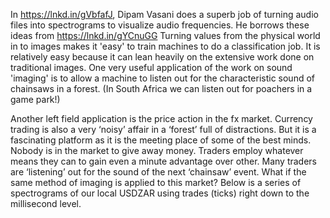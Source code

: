 In https://lnkd.in/gVbfafJ, Dipam Vasani does a superb job of turning audio files  into spectrograms to visualize audio frequencies.  He borrows these ideas from https://lnkd.in/gYCnuGG Turning values from the physical world in to images makes it 'easy' to train machines to do a classification job.  It is relatively easy because it can lean heavily on the extensive work done on traditional images.  One very useful application of the work on sound 'imaging' is to allow a machine to listen out for the characteristic sound of chainsaws in a forest. (In South Africa we can listen out for poachers in a game park!) 


Another left field application is the price action in the fx market. Currency trading is also a very ‘noisy’ affair in a ‘forest’ full of distractions.  But it is a fascinating platform as it is the meeting place of some of the best minds.  Nobody is in the market to give away money.  Traders employ whatever means they can to gain even a minute advantage over other. Many traders are ‘listening’ out for the sound of the next ‘chainsaw’ event. What if the same method of imaging is applied to this market? Below is a series of spectrograms of our local USDZAR using trades (ticks) right down to the millisecond level.


